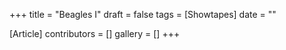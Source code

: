 +++
title = "Beagles I"
draft = false
tags = [Showtapes]
date = ""

[Article]
contributors = []
gallery = []
+++